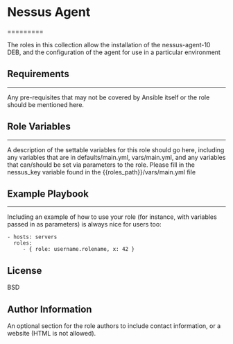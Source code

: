 # Nessus Agent 
=========

The roles in this collection allow the installation of the nessus-agent-10 DEB, and the configuration of the agent for use in a particular environment

## Requirements
------------

Any pre-requisites that may not be covered by Ansible itself or the role should be mentioned here. 

## Role Variables
--------------

A description of the settable variables for this role should go here, including any variables that are in defaults/main.yml, vars/main.yml, and any variables that can/should be set via parameters to the role. 
Please fill in the nessus_key variable found in the {{roles_path}}/vars/main.yml file


## Example Playbook
----------------

Including an example of how to use your role (for instance, with variables passed in as parameters) is always nice for users too:

    - hosts: servers
      roles:
         - { role: username.rolename, x: 42 }

License
-------

BSD

Author Information
------------------

An optional section for the role authors to include contact information, or a website (HTML is not allowed).
